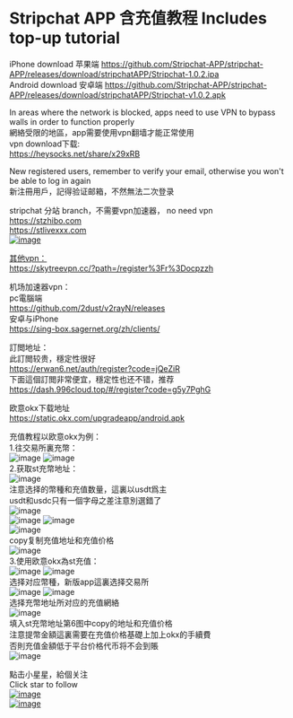 # Stripchat APP 含充值教程 Includes top-up tutorial
iPhone download  苹果端
https://github.com/Stripchat-APP/stripchat-APP/releases/download/stripchatAPP/Stripchat-1.0.2.ipa  
Android download  安卓端
https://github.com/Stripchat-APP/stripchat-APP/releases/download/stripchatAPP/Stripchat-v1.0.2.apk  


In areas where the network is blocked, apps need to use VPN to bypass walls in order to function properly  
網絡受限的地區，app需要使用vpn翻墙才能正常使用  
vpn download下载:  
https://heysocks.net/share/x29xRB  
  
  
New registered users, remember to verify your email, otherwise you won't be able to log in again  
新注冊用戶，記得验证邮箱，不然無法二次登录  
  
  

stripchat 分站 branch，不需要vpn加速器， no need vpn  
https://stzhibo.com  
https://stlivexxx.com  
<a href="https://stlivexxx.com"><img src="https://github.com/stripchat-kiki-2025/stlivexxx/blob/main/image/938d22c6.png" alt="image" style="max-width: 100%;">  



其他vpn：  
https://skytreevpn.cc/?path=/register%3Fr%3Docpzzh    

机场加速器vpn：  
  pc電腦端  
    https://github.com/2dust/v2rayN/releases   
  安卓与iPhone    
    https://sing-box.sagernet.org/zh/clients/    

訂閲地址：   
  此訂閲较贵，穩定性很好   
    https://erwan6.net/auth/register?code=jQeZiR   
  下面這個訂閲非常便宜，穩定性也还不错，推荐   
    https://dash.996cloud.top/#/register?code=g5y7PghG    

欧意okx下载地址  
https://static.okx.com/upgradeapp/android.apk  
  
充值教程以欧意okx为例：  
1.往交易所裏充幣：  
<img src="https://github.com/Stripchat-APP/stlivexxx/blob/main/image/okc1.jpg" alt="image" style="max-width: 100%;"> <img src="https://github.com/Stripchat-APP/stlivexxx/blob/main/image/okc2.jpg" alt="image" style="max-width: 100%;">     
2.获取st充幣地址：    
<img src="https://github.com/Stripchat-APP/stlivexxx/blob/main/image/st1.jpg" alt="image" style="max-width: 100%;">    
注意选择的幣種和充值数量，這裏以usdt爲主  
usdt和usdc只有一個字母之差注意別選錯了   
<img src="https://github.com/Stripchat-APP/stlivexxx/blob/main/image/st2.jpg" alt="image" style="max-width: 100%;">    
<img src="https://github.com/Stripchat-APP/stlivexxx/blob/main/image/st3.jpg" alt="image" style="max-width: 100%;"> <img src="https://github.com/Stripchat-APP/stlivexxx/blob/main/image/st4.jpg" alt="image" style="max-width: 100%;">   
<img src="https://github.com/Stripchat-APP/stlivexxx/blob/main/image/st5.jpg" alt="image" style="max-width: 100%;">   
copy复制充值地址和充值价格    
<img src="https://github.com/Stripchat-APP/stlivexxx/blob/main/image/st6.jpg" alt="image" style="max-width: 100%;">   
3.使用欧意okx為st充值：  
<img src="https://github.com/Stripchat-APP/stlivexxx/blob/main/image/okst1.jpg" alt="image" style="max-width: 100%;"> <img src="https://github.com/Stripchat-APP/stlivexxx/blob/main/image/okst2.jpg" alt="image" style="max-width: 100%;">   
选择对应幣種，新版app這裏选择交易所    
<img src="https://github.com/Stripchat-APP/stlivexxx/blob/main/image/okst3.jpg" alt="image" style="max-width: 100%;"> <img src="https://github.com/Stripchat-APP/stlivexxx/blob/main/image/okst4.jpg" alt="image" style="max-width: 100%;">     
选择充幣地址所对应的充值網絡   
<img src="https://github.com/Stripchat-APP/stlivexxx/blob/main/image/okst5.jpg" alt="image" style="max-width: 100%;">   
填入st充幣地址第6图中copy的地址和充值价格   
注意提幣金額這裏需要在充值价格基礎上加上okx的手續費   
否則充值金額低于平台价格代币将不会到賬   
<img src="https://github.com/Stripchat-APP/stlivexxx/blob/main/image/okst6.jpg" alt="image" style="max-width: 100%;">    



點击小星星，給個关注   
Click star to follow     
<a href="https://stlivexxx.com"><img src="https://github.com/stripchat-kiki-2025/stlivexxx/blob/main/image/1c5e9769-951c-4ab5-8beb-4ad513624600.jpg" alt="image" style="max-width: 100%;">   
<a href="https://stlivexxx.com"><img src="https://github.com/stripchat-kiki-2025/stlivexxx/blob/main/image/35b475b9-b995-495f-94c5-b2b8df259d51.jpg" alt="image" style="max-width: 100%;">  
